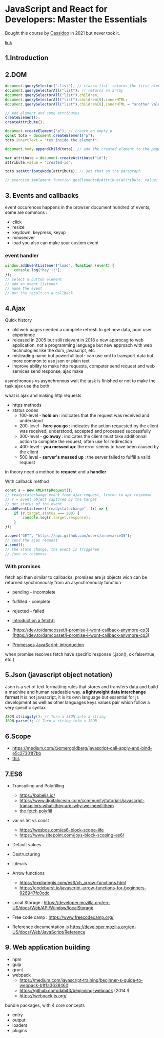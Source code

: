 # JavaScript and React for Developers: Master the Essentials

Bought this course by [Cassidoo](https://cassidoo.co/) in 2021 but never took it.

[link](https://www.udemy.com/course/js-and-react-for-devs/?couponCode=NEWYEARCAREERFT)

## 1.Introduction

## 2.DOM

```js
document.querySelector(".list"); // class='list' returns the first element matching the query
document.querySelectorAll("list"); // returns an array
document.querySelectorAll("list").children;
document.querySelectorAll("list").children[0].innerHTML;
document.querySelectorAll("list").children[0].innerHTML = "another value "; // manipulate the DOM

// Add element and some attributes
createElement();
createAttribute();

document.createElement("p"); // create en empty p
const toto = document.createElement("p");
toto.innertText = "tex inside the element";

document.body.appendChild(toto); // add the created element to the page

var attribute = document.createAttribute("id");
attribute.value = "created-id";

toto.setAttributeNode(attribute); // set that on the paragraph

// exercice implement function getElementsByAttribue(attribute, value)
```

## 3. Events and callbacks

event occurences happens in the browser
document
hundred of events, some are commons :

- click
- resize
- keydown, keypress, keyup
- mouseover
- load
  you also can make your custom event

### event handler

```js
window.addEventListener("load", function (event) {
    console.log("hey !!");
});
// select a button element
// add an event listener
// name the event
// put the result on a callback
```

## 4.Ajax

Quick history

- old web pages needed a complete refresh to get new data, poor user experience
- released in 2005 but still relevant in 2018 a new approcag to web application, not a programming language but new approach with web technologies like the dom, javascript, etc
- misleading name but powerfull tool : can use xml to transport data but more common to use json or plain text
- improve ability to make http requests, computer send request and web services send response; ajax make

asynchronous vs asynchronous
wait the task is finished or not to make the task
ajax use the both

what is ajax
and making http requests

- https methods
- status codes
    - 100-level - **hold on** : indicates that the request was received and understood
    - 200-level - **here you go** : indicates the action requested by the client was received, understood, accepted and processed successfully
    - 300-level - **go away** : indicates the client must take additionnal action to complete the request, often use for redirection
    - 400-level - **you messed up**: the error seems to have been caused by the client
    - 500 level - **server's messed up** : the server failed to fulfill a valid request

in theory need a method to **request** and a **handler**

With callback method

```js
const a = new XMLHttpRequest();
// readystatechange event from ajax request, listen to api response
// r = event object captured by the target
// get status of the event
a.addEventListener("readystatechange", (r) => {
    if (r.target.status === 200) {
        console.log(r.target.response);
    }
});

a.open("GET", "https://api.github.com/users/annemarie35");
// send the ajax request
a.send();
// the state change, the event is triggered
// json as response
```

### With promises

fetch api
then similar to callbacks, promises are js objects wich can be returned synchronously from an asynchronously function

- pending - incomplete
- fulfilled - complete
- rejected - failed

- [Introduction à fetch() ](https://web.dev/articles/introduction-to-fetch?hl=fr)
- [https://dev.to/damcosset/i-promise-i-wont-callback-anymore-cp3](https://dev.to/damcosset/i-promise-i-wont-callback-anymore-cp3)
- [Promesses JavaScript: introduction](https://web.dev/articles/promises?hl=fr)

when promise resolves
fetch have specific response (.json(), ok false/true, etc.)

## 5.Json (javascript object notation)

Json is a set of text formatting rules that stores and transfers data and build a machine and human readeable way. **a lightweight data interchange format**
It is not javascript, it is its own language but essential for js development as well as other languages
keys values pair which follow a very specific syntax

```javascript
JSON.stringify(); // Turn a JSON into a string
JSON.parse(); // Turn a string into a JSON
```

## 6.Scope

- https://medium.com/@omergoldberg/javascript-call-apply-and-bind-e5c27301f7bb
- [this](https://developer.mozilla.org/en-US/docs/Web/JavaScript/Reference/Operators/this)

## 7.ES6
- Transpiling and Polyfilling
  - https://babeljs.io/
  - https://www.digitalocean.com/community/tutorials/javascript-transpilers-what-they-are-why-we-need-them
  - [the fetch polyfill](https://github.com/JakeChampion/fetch)
- var vs let vs const
  - https://wesbos.com/es6-block-scope-iife
  - https://www.sitepoint.com/joys-block-scoping-es6/
- Default values
- Destructuring
- Literals
- Arrow functions
  - https://exploringjs.com/es6/ch_arrow-functions.html
  - https://codeburst.io/javascript-arrow-functions-for-beginners-926947fc0cdc


- Local Storage : https://developer.mozilla.org/en-US/docs/Web/API/Window/localStorage
- Free code camp : https://www.freecodecamp.org/
- Reference documentation js https://developer.mozilla.org/en-US/docs/Web/JavaScript/Reference

## 9. Web application building
- npm
- gulp
- grunt
- webpack
  - https://medium.com/javascript-training/beginner-s-guide-to-webpack-b1f1a3638460
  - https://github.com/dabit3/beginning-webpack (2014 !)
  - https://webpack.js.org/

bundle packages, with 4 core concepts
- entry
- output
- loaders
- plugins